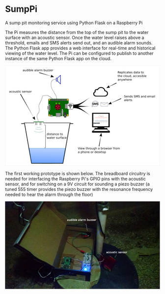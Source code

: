 # SumpPi
A sump pit monitoring service using Python Flask on a Raspberry Pi

The Pi measures the distance from the top of the sump pit to the water surface with an acoustic sensor.  Once the water level raises above a threshold, emails and SMS alerts send out, and an audible alarm sounds.  The Python Flask app provides a web interface for real-time and historical viewing of the water level.  The Pi can be configured to publish to another instance of the same Python Flask app on the cloud.

![alt text](https://github.com/jrebacz/SumpPi/blob/master/doc/images/system_diagram.png "system diagram")

The first working prototype is shown below.  The breadboard circuitry is needed for interfacing the Raspberry Pi's GPIO pins with the acoustic sensor, and for switching on a 9V circuit for sounding a piezo buzzer (a tuned 555 timer provides the piezo buzzer with the resonance frequency needed to hear the alarm through the floor)

![alt text](https://github.com/jrebacz/SumpPi/blob/master/doc/images/prototype.jpg "prototype")

